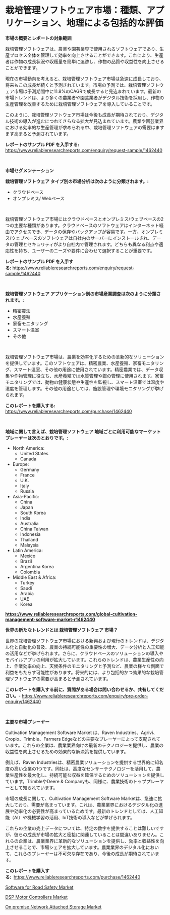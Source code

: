<p><h1>栽培管理ソフトウェア市場：種類、アプリケーション、地理による包括的な評価</h1></p><p><strong>市場の概要とレポートの対象範囲</strong></p>
<p><p>栽培管理ソフトウェアは、農業や園芸業界で使用されるソフトウェアであり、生産プロセス全体を管理して効率を向上させることができます。これにより、生産者は作物の成長状況や収穫量を簡単に追跡し、作物の品質や収益性を向上させることができます。</p><p>現在の市場動向を考えると、栽培管理ソフトウェア市場は急速に成長しており、将来もこの成長が続くと予測されています。市場の予測では、栽培管理ソフトウェア市場は予測期間中に11.8%のCAGRで成長すると見込まれています。最新の市場トレンドは、より多くの農業者や園芸業者がデジタル技術を採用し、作物の生産管理を改善するために栽培管理ソフトウェアを導入していることです。</p><p>このように、栽培管理ソフトウェア市場は今後も成長が期待されており、デジタル技術の導入が進むにつれてさらなる拡大が見込まれています。農業や園芸業界における効率的な生産管理が求められる中、栽培管理ソフトウェアの需要はますます高まると予測されています。</p></p>
<p><strong>レポートのサンプル PDF を入手する:</strong> <a href="https://www.reliableresearchreports.com/enquiry/request-sample/1462440">https://www.reliableresearchreports.com/enquiry/request-sample/1462440</a></p>
<p>&nbsp;</p>
<p><strong>市場セグメンテーション</strong></p>
<p><strong>栽培管理ソフトウェア タイプ別の市場分析は次のように分類されます。:</strong></p>
<p><ul><li>クラウドベース</li><li>オンプレミス/ Webベース</li></ul></p>
<p>&nbsp;</p>
<p><p>栽培管理ソフトウェア市場にはクラウドベースとオンプレミス/ウェブベースの2つの主要な種類があります。クラウドベースのソフトウェアはインターネット経由でアクセスでき、データの保存やバックアップが容易です。一方、オンプレミス/ウェブベースのソフトウェアは自社内のサーバーにインストールされ、データの管理とセキュリティがより自社内で管理されます。どちらも異なる利点や適応性を持ち、ユーザーのニーズや要件に合わせて選択することが重要です。</p></p>
<p><strong>レポートのサンプル PDF を入手する:</strong>&nbsp;<a href="https://www.reliableresearchreports.com/enquiry/request-sample/1462440">https://www.reliableresearchreports.com/enquiry/request-sample/1462440</a></p>
<p>&nbsp;</p>
<p><strong> 栽培管理ソフトウェア アプリケーション別の市場産業調査は次のように分類されます。:</strong></p>
<p><ul><li>精密農法</li><li>水産養殖</li><li>家畜モニタリング</li><li>スマート温室</li><li>その他</li></ul></p>
<p>&nbsp;</p>
<p><p>栽培管理ソフトウェア市場は、農業を効率化するための革新的なソリューションを提供しています。このソフトウェアは、精密農業、水産養殖、家畜モニタリング、スマート温室、その他の用途に使用されています。精密農業では、データ収集や作物管理に役立ち、水産養殖では水質管理や餌の管理に使用されます。家畜モニタリングでは、動物の健康状態や生産性を監視し、スマート温室では温度や湿度を管理します。その他の用途としては、施設管理や環境モニタリングが挙げられます。</p></p>
<p><strong>このレポートを購入する:</strong>&nbsp; <a href="https://www.reliableresearchreports.com/purchase/1462440">https://www.reliableresearchreports.com/purchase/1462440</a></p>
<p>&nbsp;</p>
<p><strong>地域に関して言えば、栽培管理ソフトウェア 地域ごとに利用可能なマーケットプレーヤーは次のとおりです。:</strong></p>
<p><ul>
    <li>
        North America:
        <ul>
            <li>United States</li>
            <li>Canada</li>
        </ul>
    </li>
    <li>
        Europe:
        <ul>
            <li>Germany</li>
            <li>France</li>
            <li>U.K.</li>
            <li>Italy</li>
            <li>Russia</li>
        </ul>
    </li>
    <li>
        Asia-Pacific:
        <ul>
            <li>China</li>
            <li>Japan</li>
            <li>South Korea</li>
            <li>India</li>
            <li>Australia</li>
            <li>China Taiwan</li>
            <li>Indonesia</li>
            <li>Thailand</li>
            <li>Malaysia</li>
        </ul>
    </li>
    <li>
        Latin America:
        <ul>
            <li>Mexico</li>
            <li>Brazil</li>
            <li>Argentina Korea</li>
            <li>Colombia</li>
        </ul>
    </li>
    <li>
        Middle East & Africa:
        <ul>
            <li>Turkey</li>
            <li>Saudi</li>
            <li>Arabia</li>
            <li>UAE</li>
            <li>Korea</li>
        </ul>
    </li>
    </ul></p>
<p><strong><a href="https://www.reliableresearchreports.com/global-cultivation-management-software-market-r1462440">https://www.reliableresearchreports.com/global-cultivation-management-software-market-r1462440</a></strong>&nbsp;</p>
<p><strong>世界の新たなトレンドとは 栽培管理ソフトウェア 市場？</strong></p>
<p><p>世界の栽培管理ソフトウェア市場における新興および現行のトレンドは、デジタル化と自動化の普及、農業の持続可能性の重要性の増大、データ分析と人工知能の活用などが挙げられます。さらに、クラウドベースのソリューションの導入やモバイルアプリの利用が拡大しています。これらのトレンドは、農業生産性の向上、作業効率の向上、天候条件のモニタリングと予測など、農業の様々な側面で利益をもたらす可能性があります。将来的には、より包括的かつ効果的な栽培管理ソフトウェアの需要が高まると予測されています。</p></p>
<p><strong>このレポートを購入する前に、質問がある場合は問い合わせるか、共有してください。</strong>- <a href="https://www.reliableresearchreports.com/enquiry/pre-order-enquiry/1462440">https://www.reliableresearchreports.com/enquiry/pre-order-enquiry/1462440</a></p>
<p>&nbsp;</p>
<p><strong>主要な市場プレーヤー</strong></p>
<p><p>Cultivation Management Software Market は、Raven Industries、Agrivi、Cropio、Trimble、Farmers Edgeなどの主要なプレーヤーによって支配されています。これらの企業は、農業業界向けの最新のテクノロジーを提供し、農業の収益性を向上させるための効果的な解決策を提供しています。</p><p>例えば、Raven Industriesは、精密農業ソリューションを提供する世界的に知名度の高い企業の1つです。同社は、高度なセンサーテクノロジーを活用して、農業生産性を最大化し、持続可能な収益を確保するためのソリューションを提供しています。TrimbleやDeere & Companyも、同様に、農業技術のトッププレーヤーとして知られています。</p><p>市場の成長に関して、Cultivation Management Software Marketは、急速に拡大しており、需要が高まっています。これは、農業業界におけるデジタル化の進展や効率化の必要性が高まっているためです。最新のトレンドとしては、人工知能（AI）や機械学習の活用、IoT技術の導入などが挙げられます。</p><p>これらの企業の売上データについては、特定の数字を提供することは難しいですが、彼らの成長が市場の拡大と密接に関連していることは間違いありません。これらの企業は、農業業界に革新的なソリューションを提供し、効率と収益性を向上させることで、市場シェアを拡大しています。農業業界のデジタル化において、これらのプレーヤーは不可欠な存在であり、今後の成長が期待されています。</p></p>
<p><strong>このレポートを購入する:</strong>&nbsp;&nbsp;<a href="https://www.reliableresearchreports.com/purchase/1462440">https://www.reliableresearchreports.com/purchase/1462440</a></p>
<p><p><a href="https://www.linkedin.com/pulse/software-road-safety-market-outlook-industry-overview-forecast-wawxe?trackingId=TlV60fqxugxqKdSQZ3yPOA%3D%3D">Software for Road Safety Market</a></p><p><a href="https://www.linkedin.com/pulse/dsp-motor-controllers-market-trends-forecast-competitive-analysis-vjjye?trackingId=YQjj1MTEhcdB%2FGq2KnPbiw%3D%3D">DSP Motor Controllers Market</a></p><p><a href="https://www.linkedin.com/pulse/premise-network-attached-storage-market-exploring-share-trends-hzkje?trackingId=5nMoDzfzI97gxvZyb4ixQA%3D%3D">On premise Network Attached Storage Market</a></p></p>